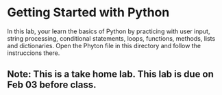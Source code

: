 # Getting Started with Python
In this lab, your learn the basics of Python by practicing with user input, string processing, conditional statements, loops, functions, methods, lists and dictionaries. Open the Phyton file in this directory and follow the instruccions there. 

## Note: This is a take home lab. This lab is due on Feb 03 before class. 


